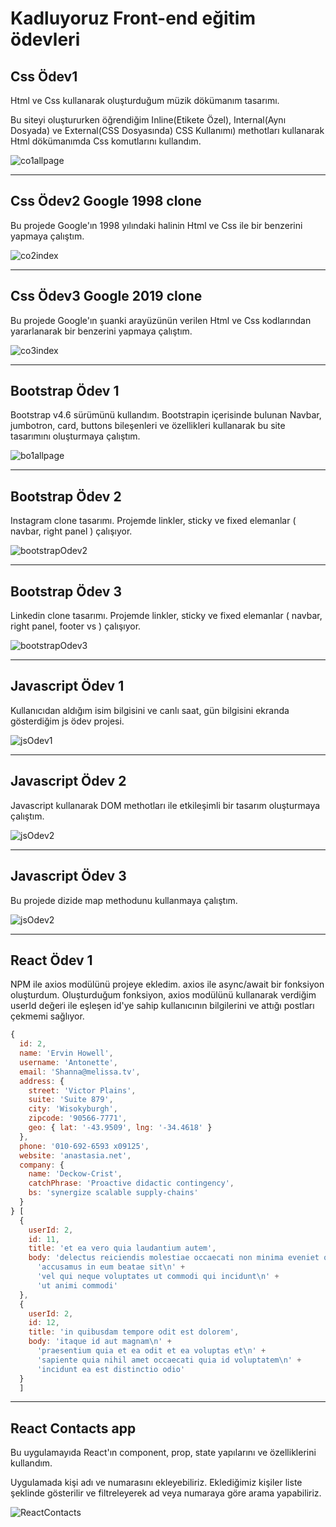 # Kadluyoruz Front-end eğitim ödevleri
## Css Ödev1
Html ve Css kullanarak oluşturduğum müzik dökümanım tasarımı.

Bu siteyi oluştururken öğrendiğim Inline(Etikete Özel), Internal(Aynı Dosyada) ve External(CSS Dosyasında) CSS Kullanımı) methotları kullanarak Html dökümanımda Css komutlarını kullandım.

![co1allpage](https://user-images.githubusercontent.com/62842902/152344742-81751852-0c39-4eed-a3fc-98ed8fa8df6f.gif)
****
## Css Ödev2 Google 1998 clone
Bu projede Google'ın 1998 yılındaki halinin Html ve Css ile bir benzerini yapmaya çalıştım.

![co2index](https://user-images.githubusercontent.com/62842902/152348364-a00d14dc-3771-4209-80fa-b8b2bc338add.PNG)
****
## Css Ödev3 Google 2019 clone

Bu projede Google'ın şuanki arayüzünün verilen Html ve Css kodlarından yararlanarak bir benzerini yapmaya çalıştım.

![co3index](https://user-images.githubusercontent.com/62842902/152350964-df94c095-db1a-4339-a431-f8cb076905c2.PNG)
****
## Bootstrap Ödev 1

Bootstrap v4.6 sürümünü kullandım. Bootstrapin içerisinde bulunan Navbar, jumbotron, card, buttons bileşenleri ve özellikleri kullanarak bu site tasarımını oluşturmaya çalıştım.

![bo1allpage](https://user-images.githubusercontent.com/62842902/152393000-c56f4a31-72c7-4645-9716-c24fa2bb6d2b.gif)
****
## Bootstrap Ödev 2

Instagram clone tasarımı. Projemde linkler, sticky ve fixed elemanlar ( navbar, right panel ) çalışıyor.

![bootstrapOdev2](https://user-images.githubusercontent.com/62842902/152701397-3e4cc8b0-1a56-477d-aec8-9c216ad6efc2.PNG)
****
## Bootstrap Ödev 3

Linkedin clone tasarımı. Projemde linkler, sticky ve fixed elemanlar ( navbar, right panel, footer vs ) çalışıyor.

![bootstrapOdev3](https://user-images.githubusercontent.com/62842902/152703552-dae9f707-0458-4742-a37e-3f9e952888b7.PNG)
****
## Javascript Ödev 1

Kullanıcıdan aldığım isim bilgisini ve canlı saat, gün bilgisini ekranda gösterdiğim js ödev projesi.

![jsOdev1](https://user-images.githubusercontent.com/62842902/153782455-bc2e26a0-8dbb-4515-89f6-54de7793bf5b.PNG)
****
## Javascript Ödev 2

Javascript kullanarak DOM methotları ile etkileşimli bir tasarım oluşturmaya çalıştım.

![jsOdev2](https://user-images.githubusercontent.com/62842902/154183259-874ddaa4-6237-4258-88e2-569810854be3.PNG)
****
## Javascript Ödev 3

Bu projede dizide map methodunu kullanmaya çalıştım.

![jsOdev2](https://github.com/Kodluyoruz/taskforce/raw/main/javascript/javascript-temel/odev3/figures/asiankitchen.gif)
****
## React Ödev 1

NPM ile axios modülünü projeye ekledim. axios ile async/await bir fonksiyon oluşturdum. Oluşturduğum fonksiyon, axios modülünü kullanarak verdiğim userId değeri ile eşleşen id'ye sahip kullanıcının bilgilerini ve attığı postları çekmemi sağlıyor.

```Javascript
{
  id: 2,
  name: 'Ervin Howell',
  username: 'Antonette',
  email: 'Shanna@melissa.tv',
  address: {
    street: 'Victor Plains',
    suite: 'Suite 879',
    city: 'Wisokyburgh',
    zipcode: '90566-7771',
    geo: { lat: '-43.9509', lng: '-34.4618' }
  },
  phone: '010-692-6593 x09125',
  website: 'anastasia.net',
  company: {
    name: 'Deckow-Crist',
    catchPhrase: 'Proactive didactic contingency',
    bs: 'synergize scalable supply-chains'
  }
} [
  {
    userId: 2,
    id: 11,
    title: 'et ea vero quia laudantium autem',
    body: 'delectus reiciendis molestiae occaecati non minima eveniet qui voluptatibus\n' +
      'accusamus in eum beatae sit\n' +
      'vel qui neque voluptates ut commodi qui incidunt\n' +
      'ut animi commodi'
  },
  {
    userId: 2,
    id: 12,
    title: 'in quibusdam tempore odit est dolorem',
    body: 'itaque id aut magnam\n' +
      'praesentium quia et ea odit et ea voluptas et\n' +
      'sapiente quia nihil amet occaecati quia id voluptatem\n' +
      'incidunt ea est distinctio odio'
  }
  ]
```
****
## React Contacts app

Bu uygulamayıda React'ın component, prop, state yapılarını ve özelliklerini kullandım.

Uygulamada kişi adı ve numarasını ekleyebiliriz. Eklediğimiz kişiler liste şeklinde gösterilir ve filtreleyerek ad veya numaraya göre arama yapabiliriz.

![ReactContacts](https://user-images.githubusercontent.com/62842902/164230322-3feff55b-d56e-4a35-8e55-994411f09938.gif)
